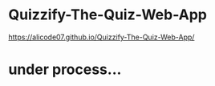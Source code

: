# Quizzify-The-Quiz-Web-App

https://alicode07.github.io/Quizzify-The-Quiz-Web-App/

# under process...
